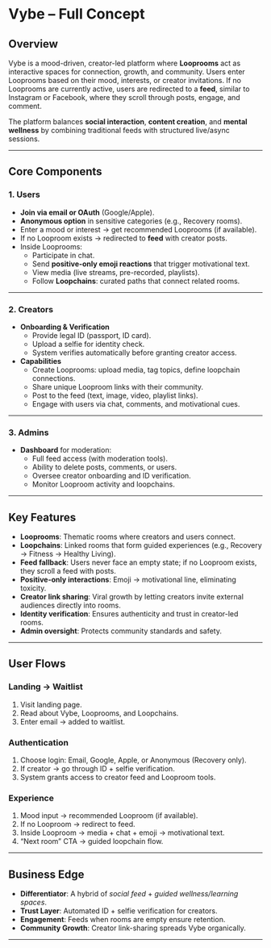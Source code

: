 # Vybe – Full Concept

## Overview
Vybe is a mood-driven, creator-led platform where **Looprooms** act as interactive spaces for connection, growth, and community. Users enter Looprooms based on their mood, interests, or creator invitations. If no Looprooms are currently active, users are redirected to a **feed**, similar to Instagram or Facebook, where they scroll through posts, engage, and comment.

The platform balances **social interaction**, **content creation**, and **mental wellness** by combining traditional feeds with structured live/async sessions.

---

## Core Components

### 1. Users
- **Join via email or OAuth** (Google/Apple).  
- **Anonymous option** in sensitive categories (e.g., Recovery rooms).  
- Enter a mood or interest → get recommended Looprooms (if available).  
- If no Looproom exists → redirected to **feed** with creator posts.  
- Inside Looprooms:  
  - Participate in chat.  
  - Send **positive-only emoji reactions** that trigger motivational text.  
  - View media (live streams, pre-recorded, playlists).  
  - Follow **Loopchains**: curated paths that connect related rooms.  

---

### 2. Creators
- **Onboarding & Verification**  
  - Provide legal ID (passport, ID card).  
  - Upload a selfie for identity check.  
  - System verifies automatically before granting creator access.  
- **Capabilities**  
  - Create Looprooms: upload media, tag topics, define loopchain connections.  
  - Share unique Looproom links with their community.  
  - Post to the feed (text, image, video, playlist links).  
  - Engage with users via chat, comments, and motivational cues.  

---

### 3. Admins
- **Dashboard** for moderation:  
  - Full feed access (with moderation tools).  
  - Ability to delete posts, comments, or users.  
  - Oversee creator onboarding and ID verification.  
  - Monitor Looproom activity and loopchains.  

---

## Key Features

- **Looprooms**: Thematic rooms where creators and users connect.  
- **Loopchains**: Linked rooms that form guided experiences (e.g., Recovery → Fitness → Healthy Living).  
- **Feed fallback**: Users never face an empty state; if no Looproom exists, they scroll a feed with posts.  
- **Positive-only interactions**: Emoji → motivational line, eliminating toxicity.  
- **Creator link sharing**: Viral growth by letting creators invite external audiences directly into rooms.  
- **Identity verification**: Ensures authenticity and trust in creator-led rooms.  
- **Admin oversight**: Protects community standards and safety.  

---

## User Flows

### Landing → Waitlist
1. Visit landing page.  
2. Read about Vybe, Looprooms, and Loopchains.  
3. Enter email → added to waitlist.  

### Authentication
1. Choose login: Email, Google, Apple, or Anonymous (Recovery only).  
2. If creator → go through ID + selfie verification.  
3. System grants access to creator feed and Looproom tools.  

### Experience
1. Mood input → recommended Looproom (if available).  
2. If no Looproom → redirect to feed.  
3. Inside Looproom → media + chat + emoji → motivational text.  
4. “Next room” CTA → guided loopchain flow.  

---

## Business Edge
- **Differentiator**: A hybrid of *social feed* + *guided wellness/learning spaces*.  
- **Trust Layer**: Automated ID + selfie verification for creators.  
- **Engagement**: Feeds when rooms are empty ensure retention.  
- **Community Growth**: Creator link-sharing spreads Vybe organically.  

---

